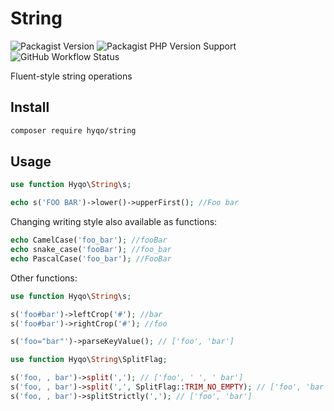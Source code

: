 # String

![Packagist Version](https://img.shields.io/packagist/v/hyqo/string.svg?style=flat-square)
![Packagist PHP Version Support](https://img.shields.io/packagist/php-v/hyqo/string?style=flat-square)
![GitHub Workflow Status](https://img.shields.io/github/workflow/status/hyqo/string/run-tests?style=flat-square&label=tests)

Fluent-style string operations

## Install

```sh
composer require hyqo/string
```

## Usage

```php
use function Hyqo\String\s;

echo s('FOO BAR')->lower()->upperFirst(); //Foo bar
```

Changing writing style also available as functions:

```php
echo CamelCase('foo_bar'); //fooBar
echo snake_case('fooBar'); //foo_bar
echo PascalCase('foo_bar'); //FooBar
```

Other functions:
```php
use function Hyqo\String\s;

s('foo#bar')->leftCrop('#'); //bar
s('foo#bar')->rightCrop('#'); //foo

s('foo="bar"')->parseKeyValue(); // ['foo', 'bar']

use function Hyqo\String\SplitFlag;

s('foo, , bar')->split(','); // ['foo', ' ', ' bar']
s('foo, , bar')->split(',', SplitFlag::TRIM_NO_EMPTY); // ['foo', 'bar']
s('foo, , bar')->splitStrictly(','); // ['foo', 'bar']
```
